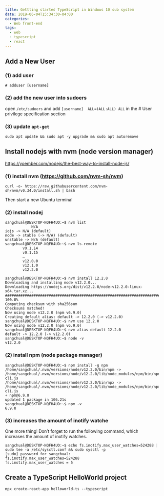 ```yaml
---
title: Gettting started TypeScript in Windows 10 sub system
date: 2019-06-04T15:34:30-04:00
categories:
  - Web front-end
tags:
  - web
  - typescript
  - react
---
```


## Add a New User
### (1) add user
```
# adduser [username]
```
### (2) add the new user into sudoers
open ```/etc/sudoers``` and add ```[username]  ALL=(ALL:ALL) ALL``` in the # User privilege specification section
### (3) update ```apt-get```
```
sudo apt update && sudo apt -y upgrade && sudo apt autoremove
```

## Install nodejs with nvm (node version manager)
https://yoember.com/nodejs/the-best-way-to-install-node-js/

### (1) install nvm (https://github.com/nvm-sh/nvm)
```
curl -o- https://raw.githubusercontent.com/nvm-sh/nvm/v0.34.0/install.sh | bash
```
Then start a new Ubuntu terminal
### (2) install nodej
```
sangchual@DESKTOP-NQFH4UO:~$ nvm list
            N/A
iojs -> N/A (default)
node -> stable (-> N/A) (default)
unstable -> N/A (default)
sangchual@DESKTOP-NQFH4UO:~$ nvm ls-remote
        v0.1.14
        v0.1.15
        …
        v12.0.0
        v12.1.0
        v12.2.0
```
```
sangchual@DESKTOP-NQFH4UO:~$ nvm install 12.2.0
Downloading and installing node v12.2.0...
Downloading https://nodejs.org/dist/v12.2.0/node-v12.2.0-linux-x64.tar.xz...
#################################################################################################################### 100.0%
Computing checksum with sha256sum
Checksums matched!
Now using node v12.2.0 (npm v6.9.0)
Creating default alias: default -> 12.2.0 (-> v12.2.0)
sangchual@DESKTOP-NQFH4UO:~$ nvm use 12.2.0
Now using node v12.2.0 (npm v6.9.0)
sangchual@DESKTOP-NQFH4UO:~$ nvm alias default 12.2.0
default -> 12.2.0 (-> v12.2.0)
sangchual@DESKTOP-NQFH4UO:~$ node -v
v12.2.0
```
### (2) install npm (node package manager)
```
sangchual@DESKTOP-NQFH4UO:~$ npm install -g npm
/home/sangchual/.nvm/versions/node/v12.2.0/bin/npm -> /home/sangchual/.nvm/versions/node/v12.2.0/lib/node_modules/npm/bin/npm-cli.js
/home/sangchual/.nvm/versions/node/v12.2.0/bin/npx -> /home/sangchual/.nvm/versions/node/v12.2.0/lib/node_modules/npm/bin/npx-cli.js
+ npm@6.9.0
updated 1 package in 106.21s
sangchual@DESKTOP-NQFH4UO:~$ npm -v
6.9.0
```
### (3) increases the amount of inotify watche
One more thing! Don’t forget to run the following command, which increases the amount of inotify watches.
```
sangchual@DESKTOP-NQFH4UO:~$ echo fs.inotify.max_user_watches=524288 | sudo tee -a /etc/sysctl.conf && sudo sysctl -p
[sudo] password for sangchual:
fs.inotify.max_user_watches=524288
fs.inotify.max_user_watches = 5
```

## Create a TypeScript HelloWorld project
```
npx create-react-app helloworld-ts --typescript 
```